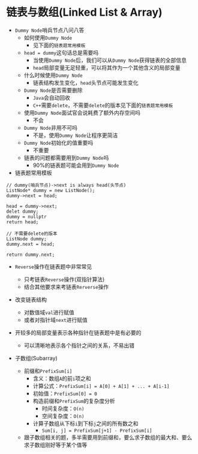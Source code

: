 # 链表与数组(Linked List & Array)

* `Dummy Node`哨兵节点八问八答
  * 如何使用`Dummy Node`
    * 见下面的`链表题常用模板`
  * `head = dummy`这句话总是需要吗
    * 当使用`Dummy Node`后，我们可以从`Dummy Node`获得链表的全部信息
    * `head`局部变量无足轻重，可以将其作为一个其他含义的局部变量
  * 什么时候使用`Dummy Node`
    * 链表结构发生变化，`head`头节点可能发生变化
  * `Dummy Node`是否需要删除
    * `Java`会自动回收
    * `C++`需要`delete`，不需要`delete`的版本见下面的`链表题常用模板`
  * 使用`Dummy Node`面试官会说耗费了额外内存空间吗
    * 不会
  * `Dummy Node`非用不可吗
    * 不是，使用`Dummy Node`让程序更简洁
  * `Dummy Node`初始化的值重要吗
    * 不重要
  * 链表的问题都需要用到`Dummy Node`吗
    * 90%的链表题可能会用到`Dummy Node`
* 链表题常用模板
```
// dummy(哨兵节点)->next is always head(头节点)
ListNode* dummy = new ListNode();
dummy->next = head;

head = dummy->next;
delet dummy;
dummy = nullptr
return head;

// 不需要delete的版本
ListNode dummy;
dummy.next = head;

return dummy.next;
```
* `Reverse`操作在链表题中非常常见
  * 只考链表`Reverse`操作(双指针算法)
  * 结合其他要求来考链表`Rerverse`操作
* 改变链表结构
  * 对数值域`val`进行赋值
  * 或者对指针域`next`进行赋值
* 开较多的局部变量表示各种指针在链表题中是有必要的
  * 可以清晰地表示各个指针之间的关系，不易出错

* 子数组(Subarray)
  * 前缀和`PrefixSum[i]`
    * 含义：数组`A`的前`i`项之和
    * 计算公式：`PrefixSum[i] = A[0] + A[1] + ... + A[i-1]`
    * 初始值：`PrefixSum[0] = 0`
    * 构造前缀和`PrefixSum`的复杂度分析
      * 时间复杂度：`O(n)`
      * 空间复杂度：`O(n)`
    * 计算子数组从下标`i`到下标`j`之间的所有数之和
      * `Sum[i, j] = PrefixSum[j+1] - PrefixSum[i]`
  * 跟子数组相关的题，多半需要用到前缀和，要么求子数组的最大和、要么求子数组刚好等于某个值等
    
